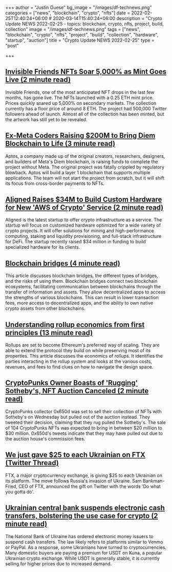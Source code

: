 +++
author = "Justin Guese"
bg_image = "/images/df-technews.png"
categories = ["news", "blockchain", "crypto", "nfts"]
date = 2022-02-25T12:40:24+06:00 # 2020-03-14T15:40:24+06:00
description = "Crypto Update NEWS 2022-02-25 - topics: blockchain, crypto, nfts, project, build, collection"
image = "/images/df-technews.png"
tags = ["news", "blockchain", "crypto", "nfts", "project", "build", "collection", "hardware", "startup", "auction"]
title = "Crypto Update NEWS 2022-02-25"
type = "post"

+++

## [Invisible Friends NFTs Soar 5,000% as Mint Goes Live (2 minute read)](https://outline.com/JTE4dC)

Invisible Friends, one of the most anticipated NFT drops in the last few months, has gone live. The NFTs launched with a 0.25 ETH mint price. Prices quickly soared up 5,000% on secondary markets. The collection currently has a floor price of around 8 ETH. The project had 500,000 Twitter followers ahead of launch. Almost all of the collection has been minted, but the artwork has still yet to be revealed.

## [Ex-Meta Coders Raising $200M to Bring Diem Blockchain to Life (3 minute read)](https://www.coindesk.com/business/2022/02/24/ex-meta-coders-raising-200m-to-bring-diem-blockchain-to-life-sources/)

Aptos, a company made up of the original creators, researchers, designers, and builders of Meta's Diem blockchain, is raising funds to complete the project without Meta. The original project was fatally crippled by regulatory blowback. Aptos will build a layer 1 blockchain that supports multiple applications. The team will not start the project from scratch, but it will shift its focus from cross-border payments to NFTs.

## [Aligned Raises $34M to Build Custom Hardware for New 'AWS of Crypto' Service (2 minute read)](https://decrypt.co/93722/aligned-crypto-infrastructure)

Aligned is the latest startup to offer crypto infrastructure as a service. The startup will focus on customized hardware optimized for a wide variety of crypto projects. It will offer solutions for mining and high-performance computing, staking and liquidity provisioning, and full-stack infrastructure for DeFi. The startup recently raised $34 million in funding to build specialized hardware for its clients.

## [Blockchain bridges (4 minute read)](https://ethereum.org/en/bridges/)

This article discusses blockchain bridges, the different types of bridges, and the risks of using them. Blockchain bridges connect two blockchain ecosystems, facilitating communication between blockchains through the transfer of information and assets. They allow decentralized apps to access the strengths of various blockchains. This can result in lower transaction fees, more access to decentralized apps, and the ability to own native crypto assets from other blockchains.

## [Understanding rollup economics from first principles (13 minute read)](https://barnabe.substack.com/p/understanding-rollup-economics-from)

Rollups are set to become Ethereum's preferred way of scaling. They are able to extend the protocol they build on while preserving most of its properties. This article discusses the economics of rollups. It identifies the parties interacting in the rollup system and looks at the various costs, revenues, and fees to find clues on how to navigate the design space.

## [CryptoPunks Owner Boasts of 'Rugging' Sotheby's, NFT Auction Canceled (2 minute read)](https://decrypt.co/93684/cryptopunks-owner-boasts-rugging-sothebys-nft-auction-canceled)

CryptoPunks collector 0x650d was set to sell their collection of NFTs with Sotheby's on Wednesday but pulled out of the auction instead. They tweeted their decision, claiming that they rug pulled the Sotheby's. The sale of 104 CryptoPunks NFTs was expected to bring in between $20 million to $30 million. 0x650d's tweets indicate that they may have pulled out due to the auction house's commission fees.

## [We just gave $25 to each Ukrainian on FTX (Twitter Thread)](https://twitter.com/SBF_FTX/status/1496980981617946624)

FTX, a major cryptocurrency exchange, is giving $25 to each Ukrainian on its platform. The move follows Russia's invasion of Ukraine. Sam Bankman-Fried, CEO of FTX, announced the gift on Twitter with the words 'Do what you gotta do'.

## [Ukrainian central bank suspends electronic cash transfers, bolstering the use case for crypto (2 minute read)](https://www.cnbc.com/2022/02/24/ukranian-bank-suspends-e-cash-transfers-bolstering-crypto-use-case.html)

The National Bank of Ukraine has ordered electronic money issuers to suspend cash transfers. The law likely refers to platforms similar to Venmo or PayPal. As a response, some Ukrainians have turned to cryptocurrencies. Many domestic buyers are paying a premium for USDT on Kuna, a popular Ukrainian crypto exchange. While USDT is generally stable, it is currently selling for higher prices due to increased demand.

